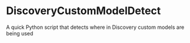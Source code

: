 # DiscoveryCustomModelDetect
A quick Python script that detects where in Discovery custom models are being used
